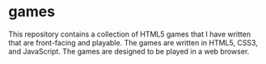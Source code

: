 # games

This repository contains a collection of HTML5 games that I have written that are front-facing and playable. The games are written in HTML5, CSS3, and JavaScript. The games are designed to be played in a web browser.
